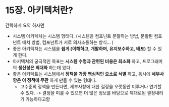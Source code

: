 # 15장. 아키텍처란?

간략하게 요약 하자면

- 시스템 아키텍처는 시스템 형태다. (시스템을 컴포넌트 분할하는 방법, 분할된 컴포넌트 배치 방법, 컴포넌트가 서로 의사소통하는 방식... )
- 좋은 아키텍처는 시스템을 **쉽게 (이해하고, 개발하며, 유지보수하고, 배포)** 할 수 있게 한다.
- 아키텍처의 궁극적인 목표는 **시스템 수명과 관련된 비용은 최소화** 하고, 프로그래머의 **생산성은 최대화** 하는데 있다.
- 좋은 아키텍트는 시스템에서 **정책을 가장 핵심적인 요소로 식별** 하고, 동시에 **세부사항은 이 정책에 무관** 하게 만들 수 있는 형태다.
    - 고수준의 정책을 만든다면, 세부사항에 대한 결정을 오랫동안 미루거나 연기할 수 있다. -> 결정을 미룰 수 있으면 더 많은 정보를 바탕으로 제대로된 결정내리기 가능하다고함

<br/>

